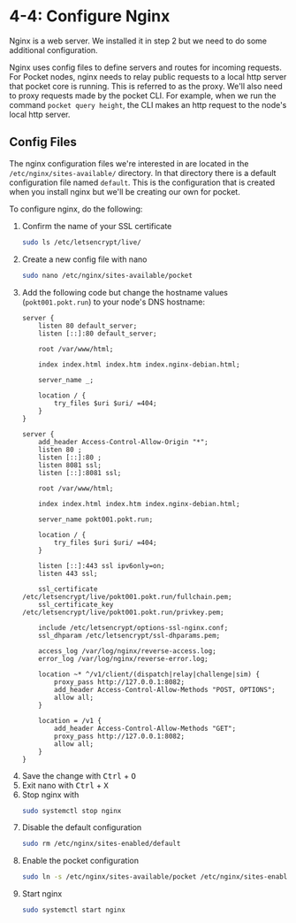 # 4-4: Configure Nginx

Nginx is a web server. We installed it in step 2 but we need to do some additional configuration. 

Nginx uses config files to define servers and routes for incoming requests. For Pocket nodes, nginx needs to relay public requests to a local http server that pocket core is running. This is referred to as the proxy. We'll also need to proxy requests made by the pocket CLI. For example, when we run the command `pocket query height`, the CLI makes an http request to the node's local http server.

## Config Files

The nginx configuration files we're interested in are located in the `/etc/nginx/sites-available/` directory. In that directory there is a default configuration file named `default`. This is the configuration that is created when you install nginx but we'll be creating our own for pocket.

To configure nginx, do the following:

1. Confirm the name of your SSL certificate
    ```bash
    sudo ls /etc/letsencrypt/live/
    ```
2. Create a new config file with nano
    ```bash
    sudo nano /etc/nginx/sites-available/pocket
    ```
3. Add the following code but change the hostname values (`pokt001.pokt.run`) to your node's DNS hostname:
    ```nginx {27,36-37}
    server {
        listen 80 default_server;
        listen [::]:80 default_server;

        root /var/www/html;

        index index.html index.htm index.nginx-debian.html;

        server_name _;

        location / {
            try_files $uri $uri/ =404;
        }
    }

    server {
        add_header Access-Control-Allow-Origin "*";
        listen 80 ;
        listen [::]:80 ;
        listen 8081 ssl;
        listen [::]:8081 ssl;

        root /var/www/html;

        index index.html index.htm index.nginx-debian.html;

        server_name pokt001.pokt.run;

        location / {
            try_files $uri $uri/ =404;
        }

        listen [::]:443 ssl ipv6only=on;
        listen 443 ssl;

        ssl_certificate /etc/letsencrypt/live/pokt001.pokt.run/fullchain.pem;
        ssl_certificate_key /etc/letsencrypt/live/pokt001.pokt.run/privkey.pem;

        include /etc/letsencrypt/options-ssl-nginx.conf;
        ssl_dhparam /etc/letsencrypt/ssl-dhparams.pem;

        access_log /var/log/nginx/reverse-access.log;
        error_log /var/log/nginx/reverse-error.log;

        location ~* ^/v1/client/(dispatch|relay|challenge|sim) {
            proxy_pass http://127.0.0.1:8082;
            add_header Access-Control-Allow-Methods "POST, OPTIONS";
            allow all;
        }

        location = /v1 {
            add_header Access-Control-Allow-Methods "GET";
            proxy_pass http://127.0.0.1:8082;
            allow all;
        }
    }
    ```
4. Save the change with <kbd>Ctrl</kbd> + <kbd>O</kbd>
5. Exit nano with <kbd>Ctrl</kbd> + <kbd>X</kbd>
6. Stop nginx with 
    ```bash
    sudo systemctl stop nginx
    ```
7. Disable the default configuration
    ```bash
    sudo rm /etc/nginx/sites-enabled/default
    ```
8. Enable the pocket configuration
    ```bash
    sudo ln -s /etc/nginx/sites-available/pocket /etc/nginx/sites-enabled/pocket
    ```
9. Start nginx
    ```bash
    sudo systemctl start nginx
    ```
